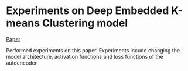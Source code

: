 # Experiments on Deep Embedded K-means Clustering model
[Paper](https://arxiv.org/pdf/2109.15149.pdf)

Performed experiments on this paper. Experiments incude changing the model architecture, activation functions and loss functions of the autoencoder
